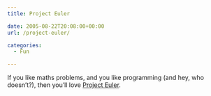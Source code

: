 ```yaml
---
title: Project Euler

date: 2005-08-22T20:08:00+00:00
url: /project-euler/

categories:
  - Fun

---
```

<!--kg-card-begin: html-->

If you like maths problems, and you like programming (and hey, who doesn’t?), then you’ll love [Project Euler][1].

<!--kg-card-end: html-->

 [1]: http://mathschallenge.net/index.php?section=project